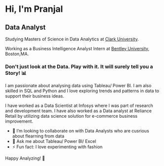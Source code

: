 # Hi, I'm Pranjal
## Data Analyst

Studying Masters of Science in Data Analytics at [Clark University](https://www.clarku.edu/).

Working as a Business Intelligence Analyst Intern at [Bentley University](https://www.linkedin.com/feed/update/urn:li:activity:7157175848746237952/), Boston,MA.

### Don't just look at the Data. Play with it. It will surely tell you a Story! 📊

I am passionate about analysing data using Tableau/ Power BI. I am also skilled in SQL and Python and I love exploring trends and patterns in data to support their business ideas. 

I have worked as a Data Scientist at Infosys where I was part of research and development team.
I have also worked as a Data analyst at Reliance Retail by utilizing data science solution for e-commerce business improvement.

- 👯 I’m looking to collaborate on with Data Analysts who are cusrious about flearning from data
- 💬 Ask me about Tableau/ Power BI/ Excel
- ⚡ Fun fact: I love experimenting with fashion

Happy Analyzing!  🚀



